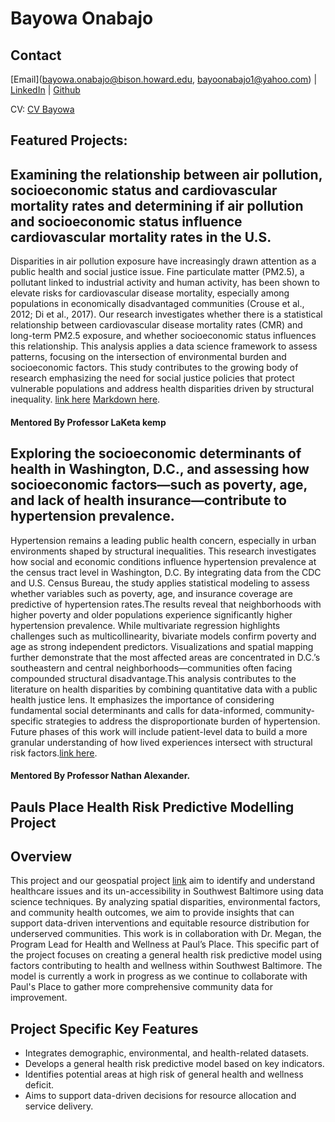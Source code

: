 # Bayowa Onabajo
## Contact
[Email](bayowa.onabajo@bison.howard.edu, bayoonabajo1@yahoo.com) | [LinkedIn](https://www.linkedin.com/in/bayowa-onabajo-mbchb-3b7993170/) | [Github](https://Bayowar.github.io/)

CV: [CV Bayowa](2025_DigitalResume.html)

## Featured Projects:

## Examining the relationship between air pollution, socioeconomic status and cardiovascular mortality rates and determining if air pollution and socioeconomic status influence cardiovascular mortality rates in the U.S.

Disparities in air pollution exposure have increasingly drawn attention as a public health and social justice issue. Fine particulate matter (PM2.5), a pollutant linked to industrial activity and human activity, has been shown to elevate risks for cardiovascular disease mortality, especially among populations in economically disadvantaged communities (Crouse et al., 2012; Di et al., 2017). Our research investigates whether there is a statistical relationship between cardiovascular disease mortality rates (CMR) and long-term PM2.5 exposure, and whether socioeconomic status influences this relationship. This analysis applies a data science framework to assess patterns, focusing on the intersection of environmental burden and socioeconomic factors. This study contributes to the growing body of research emphasizing the need for social justice policies that protect vulnerable populations and address health disparities driven by structural inequality. [link here](https://bayowar.github.io/ExecutiveSummary/) [Markdown here](https://github.com/Bayowar/ExecutiveSummary/blob/747fa079f5b82bae4d9663a02b7e0dd6c770a6b7/Executivesummary.md).

#### Mentored By Professor LaKeta kemp




## Exploring the socioeconomic determinants of health in Washington, D.C., and assessing how socioeconomic factors—such as poverty, age, and lack of health insurance—contribute to hypertension prevalence.

Hypertension remains a leading public health concern, especially in urban environments shaped by structural inequalities. This research investigates how social and economic conditions influence hypertension prevalence at the census tract level in Washington, D.C. By integrating data from the CDC and U.S. Census Bureau, the study applies statistical modeling to assess whether variables such as poverty, age, and insurance coverage are predictive of hypertension rates.The results reveal that neighborhoods with higher poverty and older populations experience significantly higher hypertension prevalence. While multivariate regression highlights challenges such as multicollinearity, bivariate models confirm poverty and age as strong independent predictors. Visualizations and spatial mapping further demonstrate that the most affected areas are concentrated in D.C.’s southeastern and central neighborhoods—communities often facing compounded structural disadvantage.This analysis contributes to the literature on health disparities by combining quantitative data with a public health justice lens. It emphasizes the importance of considering fundamental social determinants and calls for data-informed, community-specific strategies to address the disproportionate burden of hypertension. Future phases of this work will include patient-level data to build a more granular understanding of how lived experiences intersect with structural risk factors.[link here](https://github.com/quant-shop/census/blob/5091a0aa2a8ae0f5fbd1899f31e0aa41e6400923/census/HypertensioninD.C.MultifactorialAnalysis.Rmd).

#### Mentored By Professor Nathan Alexander.




## Pauls Place Health Risk Predictive Modelling Project
## Overview

This project and our geospatial project [link](https://github.com/paulsplacemd/Geospatialproject.git) aim to identify and understand healthcare issues and its un-accessibility in Southwest Baltimore using data science techniques. By analyzing spatial disparities, environmental factors, and community health outcomes, we aim to provide insights that can support data-driven interventions and equitable resource distribution for underserved communities. This work is in collaboration with Dr. Megan, the Program Lead for Health and Wellness at Paul’s Place.
This specific part of the project focuses on creating a general health risk predictive model using factors contributing to health and wellness within Southwest Baltimore. The model is currently a work in progress as we continue to collaborate with Paul's Place to gather more comprehensive community data for improvement.

## Project Specific Key Features

- Integrates demographic, environmental, and health-related datasets.
- Develops a general health risk predictive model based on key indicators.
- Identifies potential areas at high risk of general health and wellness deficit.
- Aims to support data-driven decisions for resource allocation and service delivery.
